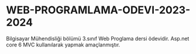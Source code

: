 # WEB-PROGRAMLAMA-ODEVI-2023-2024

Bilgisayar Mühendisliği bölümü 3.sınıf Web Proglama dersi ödevidir. Asp.net core 6 MVC kullanılarak yapmak amaçlanmıştır.
